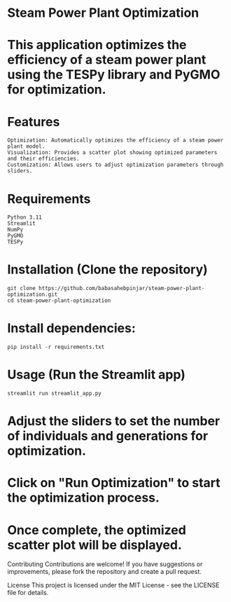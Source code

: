 # Steam Power Plant Optimization
# This application optimizes the efficiency of a steam power plant using the TESPy library and PyGMO for optimization.

# Features

    Optimization: Automatically optimizes the efficiency of a steam power plant model.
    Visualization: Provides a scatter plot showing optimized parameters and their efficiencies.
    Customization: Allows users to adjust optimization parameters through sliders.
    

# Requirements
    Python 3.11
    Streamlit
    NumPy
    PyGMO
    TESPy

# Installation (Clone the repository)

 
    git clone https://github.com/babasahebpinjar/steam-power-plant-optimization.git
    cd steam-power-plant-optimization 
  

# Install dependencies:
    pip install -r requirements.txt

# Usage (Run the Streamlit app)   
    streamlit run streamlit_app.py

#  Adjust the sliders to set the number of individuals and generations for optimization.

# Click on "Run Optimization" to start the optimization process.

# Once complete, the optimized scatter plot will be displayed.

Contributing
Contributions are welcome! If you have suggestions or improvements, please fork the repository and create a pull request.

License
This project is licensed under the MIT License - see the LICENSE file for details.


